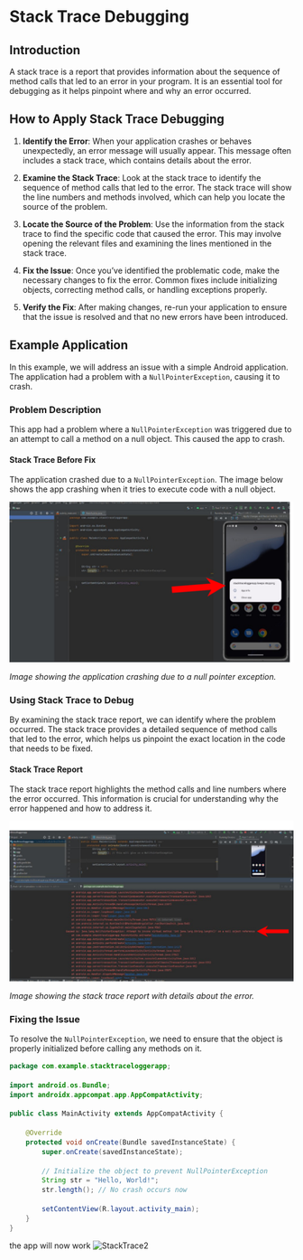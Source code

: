 # Stack Trace Debugging

## Introduction

A stack trace is a report that provides information about the sequence of method calls that led to an error in your program. It is an essential tool for debugging as it helps pinpoint where and why an error occurred.

## How to Apply Stack Trace Debugging

1. **Identify the Error**: When your application crashes or behaves unexpectedly, an error message will usually appear. This message often includes a stack trace, which contains details about the error.

2. **Examine the Stack Trace**: Look at the stack trace to identify the sequence of method calls that led to the error. The stack trace will show the line numbers and methods involved, which can help you locate the source of the problem.

3. **Locate the Source of the Problem**: Use the information from the stack trace to find the specific code that caused the error. This may involve opening the relevant files and examining the lines mentioned in the stack trace.

4. **Fix the Issue**: Once you’ve identified the problematic code, make the necessary changes to fix the error. Common fixes include initializing objects, correcting method calls, or handling exceptions properly.

5. **Verify the Fix**: After making changes, re-run your application to ensure that the issue is resolved and that no new errors have been introduced.

## Example Application

In this example, we will address an issue with a simple Android application. The application had a problem with a `NullPointerException`, causing it to crash.

### Problem Description

This app had a problem where a `NullPointerException` was triggered due to an attempt to call a method on a null object. This caused the app to crash.

#### Stack Trace Before Fix

The application crashed due to a `NullPointerException`. The image below shows the app crashing when it tries to execute code with a null object.

![StackTrace1](images/Stacktrac1.png)

*Image showing the application crashing due to a null pointer exception.*

### Using Stack Trace to Debug

By examining the stack trace report, we can identify where the problem occurred. The stack trace provides a detailed sequence of method calls that led to the error, which helps us pinpoint the exact location in the code that needs to be fixed.

#### Stack Trace Report

The stack trace report highlights the method calls and line numbers where the error occurred. This information is crucial for understanding why the error happened and how to address it.

![StackTrace2](images/Stacktrac2.png)

*Image showing the stack trace report with details about the error.*

### Fixing the Issue

To resolve the `NullPointerException`, we need to ensure that the object is properly initialized before calling any methods on it. 

```java
package com.example.stacktraceloggerapp;

import android.os.Bundle;
import androidx.appcompat.app.AppCompatActivity;

public class MainActivity extends AppCompatActivity {

    @Override
    protected void onCreate(Bundle savedInstanceState) {
        super.onCreate(savedInstanceState);

        // Initialize the object to prevent NullPointerException
        String str = "Hello, World!";
        str.length(); // No crash occurs now

        setContentView(R.layout.activity_main);
    }
}
```
the app will now work
![StackTrace2](images/Stacktrac3.png)
